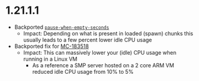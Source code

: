 # 1.21.1.1

* Backported [``pause-when-empty-seconds``](https://minecraft.wiki/w/Server.properties)
  * Impact: Depending on what is present in loaded (spawn) chunks this usually leads to a few percent lower idle CPU usage
* Backported fix for [MC-183518](https://bugs.mojang.com/browse/MC-183518)
  * Impact: This can massively lower your (idle) CPU usage when running in a Linux VM
    * As a reference a SMP server hosted on a 2 core ARM VM reduced idle CPU usage from 10% to 5%
